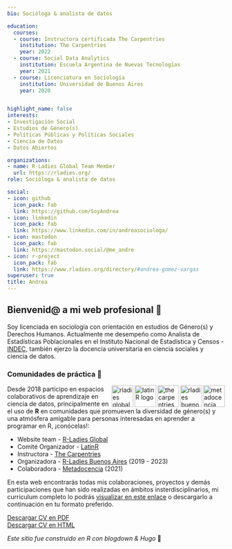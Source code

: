 ```yaml
---
bio: Socióloga & analista de datos

education:
  courses:
  - course: Instructora certificada The Carpentries
    institution: The Carpentries
    year: 2022
  - course: Social Data Analytics
    institution: Escuela Argentina de Nuevas Tecnologías
    year: 2021
  - course: Licenciatura en Sociología
    institution: Universidad de Buenos Aires
    year: 2020


highlight_name: false
interests:
- Investigación Social
- Estudios de Género(s)
- Políticas Públicas y Políticas Sociales
- Ciencia de Datos
- Datos Abiertos

organizations:
- name: R-Ladies Global Team Member 
  url: https://rladies.org/
role: Socióloga & analista de datos

social:
- icon: github
  icon_pack: fab
  link: https://github.com/SoyAndrea
- icon: linkedin
  icon_pack: fab
  link: https://www.linkedin.com/in/andreasociologa/
- icon: mastodon
  icon_pack: fab
  link: https://mastodon.social/@me_andre
- icon: r-project
  icon_pack: fab
  link: https://www.rladies.org/directory/#andrea-gomez-vargas 
superuser: true
title: Andrea
---
```


## Bienvenid@ a mi web profesional 👋

Soy licenciada en sociología con orientación en estudios de Género(s) y Derechos Humanos. Actualmente me desempeño como Analista de Estadísticas Poblacionales en el Instituto Nacional de Estadística y Censos - [INDEC](https://www.indec.gob.ar/), también ejerzo la docencia universitaria en ciencia sociales y ciencia de datos. 


### Comunidades de práctica 💜
<img align="right" height="50" width="50" src="https://www.metadocencia.org/authors/metadocencia/avatar_huaaaa3ad0927d3027dccb3341c554962c_16529_270x270_fill_lanczos_center_2.png" 
alt="metadocencia logo">
<img align="right" height="50" width="50" src="https://avatars.githubusercontent.com/u/38664570?s=200&v=4" 
alt="rladies buenos aires logo">
<img align="right" height="50" width="50" src= "https://avatars.githubusercontent.com/u/19267758?s=200&v=4" 
alt="the carpentries logo">
<img align="right" height="50" width="50" src="https://avatars.githubusercontent.com/u/42558048?s=200&v=4" 
alt="latinR logo"> 
<img align="right" height="50" width="50" src="https://avatars.githubusercontent.com/u/21295846?s=200&v=4" 
alt="rladies global logo">


Desde 2018 participo en espacios colaborativos de aprendizaje en ciencia de datos, principalmente en el uso de **R** en comunidades que promueven la diversidad de género(s) y una atmósfera amigable para personas interesadas en aprender a programar en R, ¡conócelas!:


- Website team - [R-Ladies Global](https://github.com/rladies)
- Comité Organizador - [LatinR](https://github.com/LatinR)
- Instructora - [The Carpentries](https://github.com/carpentries)
- Organizadora - [R-Ladies Buenos Aires](https://github.com/RLadies-BA) (2019 - 2023)
- Colaboradora - [Metadocencia](https://github.com/MetaDocencia) (2021)

En esta web encontrarás todas mis colaboraciones, proyectos y demás participaciones que han sido realizadas en ámbitos insterdisciplinarios, mi curriculum completo lo podrás [visualizar en este enlace](https://soyandrea.netlify.app/media/cv_andreagv.html) o descargarlo a continuación en tu formato preferido.

<i class='fas fa-download'></i> [Descargar CV en PDF](https://soyandrea.netlify.app/media/cv_andreagv.pdf)<br><i class='fas fa-download'></i> [Descargar CV en HTML](https://soyandrea.netlify.app/media/cv_andreagv.html)

*Este sitio fue construido en R con blogdown & Hugo* 🌠
